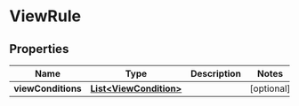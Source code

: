 # ViewRule

## Properties
Name | Type | Description | Notes
------------ | ------------- | ------------- | -------------
**viewConditions** | [**List&lt;ViewCondition&gt;**](ViewCondition.md) |  |  [optional]
